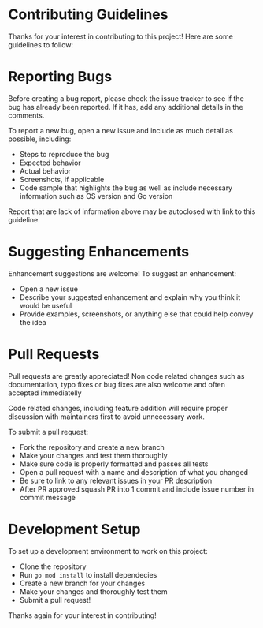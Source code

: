 # Contributing Guidelines

Thanks for your interest in contributing to this project! Here are some guidelines to follow:

# Reporting Bugs

Before creating a bug report, please check the issue tracker to see if the bug has already been reported. If it has, add any additional details in the comments.

To report a new bug, open a new issue and include as much detail as possible, including:

- Steps to reproduce the bug
- Expected behavior
- Actual behavior
- Screenshots, if applicable
- Code sample that highlights the bug as well as include necessary information such as OS version and Go version

Report that are lack of information above may be autoclosed with link to this guideline.

# Suggesting Enhancements

Enhancement suggestions are welcome! To suggest an enhancement:

- Open a new issue
- Describe your suggested enhancement and explain why you think it would be useful
- Provide examples, screenshots, or anything else that could help convey the idea

# Pull Requests

Pull requests are greatly appreciated! Non code related changes such as documentation, typo fixes or bug fixes are also welcome and often accepted immediatelly

Code related changes, including feature addition will require proper discussion with maintainers first to avoid unnecessary work.

To submit a pull request:

- Fork the repository and create a new branch
- Make your changes and test them thoroughly
- Make sure code is properly formatted and passes all tests
- Open a pull request with a name and description of what you changed
- Be sure to link to any relevant issues in your PR description
- After PR approved squash PR into 1 commit and include issue number in commit message

# Development Setup

To set up a development environment to work on this project:

- Clone the repository
- Run `go mod install` to install dependecies
- Create a new branch for your changes
- Make your changes and thoroughly test them
- Submit a pull request!

Thanks again for your interest in contributing!
